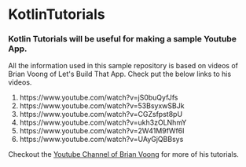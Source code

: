 # KotlinTutorials

### Kotlin Tutorials will be useful for making a sample Youtube App.
All the information used in this sample repository is based on videos of Brian Voong of Let's Build That App. Check put the below links to his videos.
  <ol>
  <li>https://www.youtube.com/watch?v=jS0buQyfJfs</li>
  <li>https://www.youtube.com/watch?v=53BsyxwSBJk</li>
  <li>https://www.youtube.com/watch?v=CGZsfpst8pU</li>
  <li>https://www.youtube.com/watch?v=ukh3zOLNhmY</li>
  <li>https://www.youtube.com/watch?v=2W41M9fWf6I</li>
  <li>https://www.youtube.com/watch?v=UAyGjQBBsys</li>
  </ol>
  
Checkout the [Youtube Channel of Brian Voong](https://www.youtube.com/channel/UCuP2vJ6kRutQBfRmdcI92mA) for more of his tutorials.
